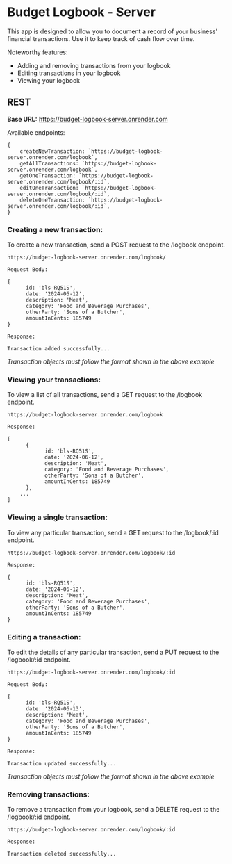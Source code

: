 # Budget Logbook - Server

This app is designed to allow you to document a record of your business' financial transactions. Use it to keep track of cash flow over time.

Noteworthy features:

- Adding and removing transactions from your logbook
- Editing transactions in your logbook
- Viewing your logbook

## REST
**Base URL:** https://budget-logbook-server.onrender.com

Available endpoints:
```
{
    createNewTransaction: `https://budget-logbook-server.onrender.com/logbook`,
    getAllTransactions: `https://budget-logbook-server.onrender.com/logbook`,
    getOneTransaction: `https://budget-logbook-server.onrender.com/logbook/:id`,
    editOneTransaction: `https://budget-logbook-server.onrender.com/logbook/:id`,
    deleteOneTransaction: `https://budget-logbook-server.onrender.com/logbook/:id`,
}
```

### Creating a new transaction:
To create a new transaction, send a POST request to the /logbook endpoint.
```
https://budget-logbook-server.onrender.com/logbook/
```
```
Request Body:

{
      id: 'bls-RQ51S',
      date: '2024-06-12',
      description: 'Meat',
      category: 'Food and Beverage Purchases',
      otherParty: 'Sons of a Butcher',
      amountInCents: 185749
}
```
```
Response:

Transaction added successfully...
```
*Transaction objects must follow the format shown in the above example*

### Viewing your transactions:
To view a list of all transactions, send a GET request to the /logbook endpoint.
```
https://budget-logbook-server.onrender.com/logbook
```
```
Response:

[
      {
            id: 'bls-RQ51S',
            date: '2024-06-12',
            description: 'Meat',
            category: 'Food and Beverage Purchases',
            otherParty: 'Sons of a Butcher',
            amountInCents: 185749
      },
    ...
]
```

### Viewing a single transaction:
To view any particular transaction, send a GET request to the /logbook/:id endpoint.
```
https://budget-logbook-server.onrender.com/logbook/:id
```
```
Response: 

{
      id: 'bls-RQ51S',
      date: '2024-06-12',
      description: 'Meat',
      category: 'Food and Beverage Purchases',
      otherParty: 'Sons of a Butcher',
      amountInCents: 185749
}
```

### Editing a transaction:
To edit the details of any particular transaction, send a PUT request to the /logbook/:id endpoint.
```
https://budget-logbook-server.onrender.com/logbook/:id
```
```
Request Body:

{
      id: 'bls-RQ51S',
      date: '2024-06-13',
      description: 'Meat',
      category: 'Food and Beverage Purchases',
      otherParty: 'Sons of a Butcher',
      amountInCents: 185749
}
```
```
Response: 

Transaction updated successfully...
```
*Transaction objects must follow the format shown in the above example*

### Removing transactions:
To remove a transaction from your logbook, send a DELETE request to the /logbook/:id endpoint.
```
https://budget-logbook-server.onrender.com/logbook/:id
```
```
Response:

Transaction deleted successfully...
```
